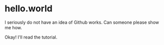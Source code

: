 # hello.world

I seriously do not have an idea of Github works.
Can someone please show me how.

Okay! I'll read the tutorial.
